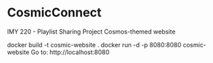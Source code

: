 # CosmicConnect
IMY 220 - Playlist Sharing Project
Cosmos-themed website

docker build -t cosmic-website .
docker run -d -p 8080:8080 cosmic-website
Go to: http://localhost:8080

